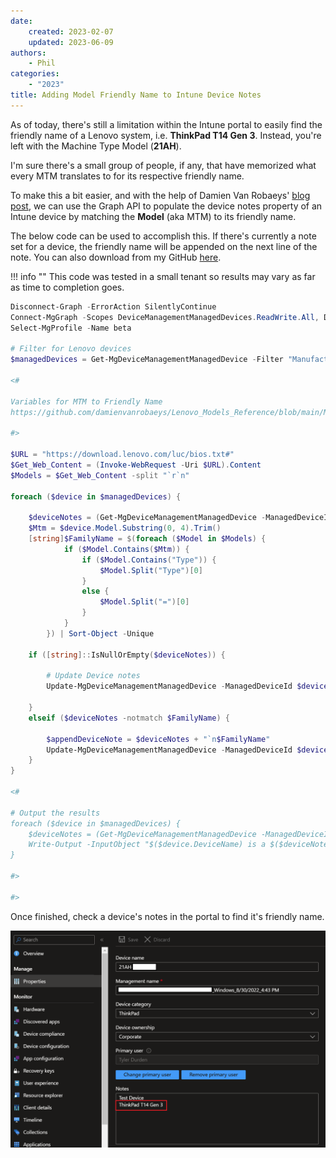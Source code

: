 ```yaml
---
date:
    created: 2023-02-07
    updated: 2023-06-09
authors:
    - Phil
categories:
    - "2023"
title: Adding Model Friendly Name to Intune Device Notes
---
```


As of today, there's still a limitation within the Intune portal to easily find the friendly name of a Lenovo system, i.e. **ThinkPad T14 Gen 3**. Instead, you're left with the Machine Type Model (**21AH**).

I'm sure there's a small group of people, if any, that have memorized what every MTM translates to for its respective friendly name.

To make this a bit easier, and with the help of Damien Van Robaeys' [blog post](https://www.systanddeploy.com/2023/01/get-list-uptodate-of-all-lenovo-models.html), we can use the Graph API to populate the device notes property of an Intune device by matching the **Model** (aka MTM) to its friendly name.
<!-- more -->
The below code can be used to accomplish this. If there's currently a note set for a device, the friendly name will be appended on the next line of the note. You can also download from my GitHub [here](https://github.com/philjorgensen/Graph/blob/main/Set-DeviceNoteFriendlyName.ps1).

!!! info ""
    This code was tested in a small tenant so results may vary as far as time to completion goes.

```powershell
Disconnect-Graph -ErrorAction SilentlyContinue
Connect-MgGraph -Scopes DeviceManagementManagedDevices.ReadWrite.All, Directory.Read.All
Select-MgProfile -Name beta

# Filter for Lenovo devices
$managedDevices = Get-MgDeviceManagementManagedDevice -Filter "Manufacturer eq 'LENOVO'"

<#

Variables for MTM to Friendly Name
https://github.com/damienvanrobaeys/Lenovo_Models_Reference/blob/main/MTM_to_FriendlyName.ps1

#>

$URL = "https://download.lenovo.com/luc/bios.txt#"
$Get_Web_Content = (Invoke-WebRequest -Uri $URL).Content
$Models = $Get_Web_Content -split "`r`n"

foreach ($device in $managedDevices) {
    
    $deviceNotes = (Get-MgDeviceManagementManagedDevice -ManagedDeviceId $device.Id -Property "Notes").Notes
    $Mtm = $device.Model.Substring(0, 4).Trim()
    [string]$FamilyName = $(foreach ($Model in $Models) { 
            if ($Model.Contains($Mtm)) { 
                if ($Model.Contains("Type")) {
                    $Model.Split("Type")[0]
                }
                else {
                    $Model.Split("=")[0]
                }
            }
        }) | Sort-Object -Unique
    
    if ([string]::IsNullOrEmpty($deviceNotes)) {

        # Update Device notes
        Update-MgDeviceManagementManagedDevice -ManagedDeviceId $device.Id -Notes $FamilyName

    }
    elseif ($deviceNotes -notmatch $FamilyName) {
        
        $appendDeviceNote = $deviceNotes + "`n$FamilyName"
        Update-MgDeviceManagementManagedDevice -ManagedDeviceId $device.Id -Notes $appendDeviceNote
    }
}

<#

# Output the results
foreach ($device in $managedDevices) {
    $deviceNotes = (Get-MgDeviceManagementManagedDevice -ManagedDeviceId $device.Id -Property "Notes").Notes
    Write-Output -InputObject "$($device.DeviceName) is a $($deviceNotes)"
}

#>

#>
```

Once finished, check a device's notes in the portal to find it's friendly name.

![DeviceNote](\img/2023/intune_device_notes/image1.png)
